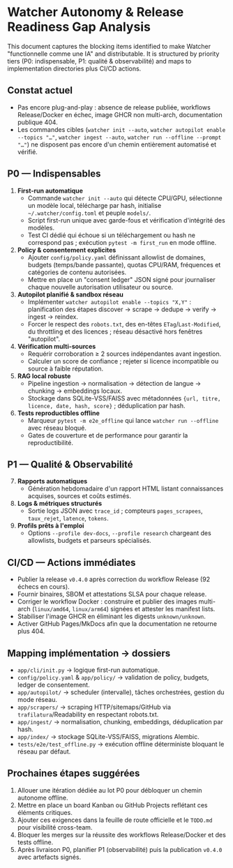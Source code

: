 # Watcher Autonomy & Release Readiness Gap Analysis

This document captures the blocking items identified to make Watcher "functionnelle comme une IA" and distributable. It is structured by priority tiers (P0: indispensable, P1: qualité & observabilité) and maps to implementation directories plus CI/CD actions.

## Constat actuel
- Pas encore plug-and-play : absence de release publiée, workflows Release/Docker en échec, image GHCR non multi-arch, documentation publique 404.
- Les commandes cibles (`watcher init --auto`, `watcher autopilot enable --topics "…"`, `watcher ingest --auto`, `watcher run --offline --prompt "…"`) ne disposent pas encore d'un chemin entièrement automatisé et vérifié.

## P0 — Indispensables
1. **First-run automatique**
   - Commande `watcher init --auto` qui détecte CPU/GPU, sélectionne un modèle local, télécharge par hash, initialise `~/.watcher/config.toml` et peuple `models/`.
   - Script first-run unique avec garde-fous et vérification d'intégrité des modèles.
   - Test CI dédié qui échoue si un téléchargement ou hash ne correspond pas ; exécution `pytest -m first_run` en mode offline.
2. **Policy & consentement explicites**
   - Ajouter `config/policy.yaml` définissant allowlist de domaines, budgets (temps/bande passante), quotas CPU/RAM, fréquences et catégories de contenu autorisées.
   - Mettre en place un "consent ledger" JSON signé pour journaliser chaque nouvelle autorisation utilisateur ou source.
3. **Autopilot planifié & sandbox réseau**
   - Implémenter `watcher autopilot enable --topics "X,Y"` : planification des étapes discover → scrape → dedupe → verify → ingest → reindex.
   - Forcer le respect des `robots.txt`, des en-têtes `ETag`/`Last-Modified`, du throttling et des licences ; réseau désactivé hors fenêtres "autopilot".
4. **Vérification multi-sources**
   - Requérir corroboration ≥ 2 sources indépendantes avant ingestion.
   - Calculer un score de confiance ; rejeter si licence incompatible ou source à faible réputation.
5. **RAG local robuste**
   - Pipeline ingestion → normalisation → détection de langue → chunking → embeddings locaux.
   - Stockage dans SQLite-VSS/FAISS avec métadonnées `{url, titre, licence, date, hash, score}` ; déduplication par hash.
6. **Tests reproductibles offline**
   - Marqueur `pytest -m e2e_offline` qui lance `watcher run --offline` avec réseau bloqué.
   - Gates de couverture et de performance pour garantir la reproductibilité.

## P1 — Qualité & Observabilité
7. **Rapports automatiques**
   - Génération hebdomadaire d'un rapport HTML listant connaissances acquises, sources et coûts estimés.
8. **Logs & métriques structurés**
   - Sortie logs JSON avec `trace_id` ; compteurs `pages_scrapees`, `taux_rejet`, `latence`, `tokens`.
9. **Profils prêts à l'emploi**
   - Options `--profile dev-docs`, `--profile research` chargeant des allowlists, budgets et parseurs spécialisés.

## CI/CD — Actions immédiates
- Publier la release `v0.4.0` après correction du workflow Release (92 échecs en cours).
- Fournir binaires, SBOM et attestations SLSA pour chaque release.
- Corriger le workflow Docker : construire et publier des images multi-arch (`linux/amd64`, `linux/arm64`) signées et attester les manifest lists.
- Stabiliser l'image GHCR en éliminant les digests `unknown/unknown`.
- Activer GitHub Pages/MkDocs afin que la documentation ne retourne plus 404.

## Mapping implémentation → dossiers
- `app/cli/init.py` → logique first-run automatique.
- `config/policy.yaml` & `app/policy/` → validation de policy, budgets, ledger de consentement.
- `app/autopilot/` → scheduler (intervalle), tâches orchestrées, gestion du mode réseau.
- `app/scrapers/` → scraping HTTP/sitemaps/GitHub via `trafilatura`/Readability en respectant robots.txt.
- `app/ingest/` → normalisation, chunking, embeddings, déduplication par hash.
- `app/index/` → stockage SQLite-VSS/FAISS, migrations Alembic.
- `tests/e2e/test_offline.py` → exécution offline déterministe bloquant le réseau par défaut.

## Prochaines étapes suggérées
1. Allouer une itération dédiée au lot P0 pour débloquer un chemin autonome offline.
2. Mettre en place un board Kanban ou GitHub Projects reflétant ces éléments critiques.
3. Ajouter ces exigences dans la feuille de route officielle et le `TODO.md` pour visibilité cross-team.
4. Bloquer les merges sur la réussite des workflows Release/Docker et des tests offline.
5. Après livraison P0, planifier P1 (observabilité) puis la publication `v0.4.0` avec artefacts signés.

